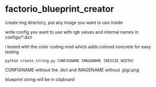 # factorio_blueprint_creator

create img directory, put any image you want to use inside

write config you want to use with rgb values and internal names in configs/*.dict

  i tested with the color coding mod which adds colored concrete for easy testing
  
`python create_string.py CONFIGNAME IMAGENAME [RESIZE_WIDTH]`

CONFIGNAME without the .dict and IMAGENAME without .jpg/.png

blueprint string will be in clipboard
